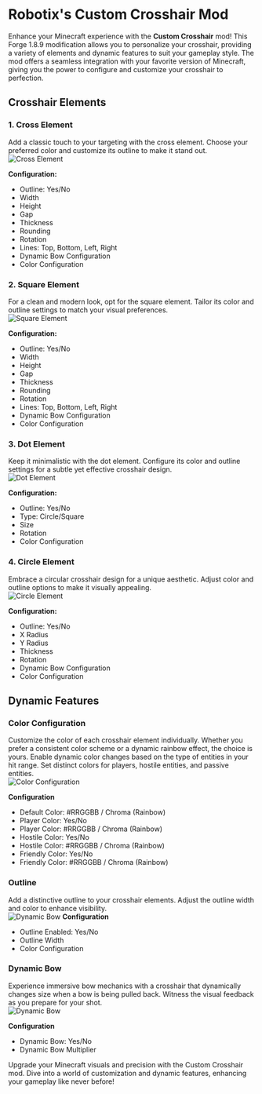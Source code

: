 # Robotix's Custom Crosshair Mod

Enhance your Minecraft experience with the **Custom Crosshair** mod! This Forge 1.8.9 modification allows you to personalize your crosshair, providing a variety of elements and dynamic features to suit your gameplay style. The mod offers a seamless integration with your favorite version of Minecraft, giving you the power to configure and customize your crosshair to perfection.

## Crosshair Elements

### 1. Cross Element
Add a classic touch to your targeting with the cross element. Choose your preferred color and customize its outline to make it stand out.\
![Cross Element](https://cdn.modrinth.com/data/EyIYXPak/images/8e2c38415696aa0fecd0c145dfe2bc9a943d15c6.png)

**Configuration:**
- Outline: Yes/No
- Width
- Height
- Gap
- Thickness
- Rounding
- Rotation
- Lines: Top, Bottom, Left, Right
- Dynamic Bow Configuration
- Color Configuration


### 2. Square Element
For a clean and modern look, opt for the square element. Tailor its color and outline settings to match your visual preferences.\
![Square Element](https://cdn.modrinth.com/data/EyIYXPak/images/2e01ff611d754bb2fca073a3ce509147aa05b55e.png)

**Configuration:**
- Outline: Yes/No
- Width
- Height
- Gap
- Thickness
- Rounding
- Rotation
- Lines: Top, Bottom, Left, Right
- Dynamic Bow Configuration
- Color Configuration


### 3. Dot Element
Keep it minimalistic with the dot element. Configure its color and outline settings for a subtle yet effective crosshair design.\
![Dot Element](https://cdn.modrinth.com/data/EyIYXPak/images/3a1f7cf3cb9af29e4850fce442a89527c4995c97.png)

**Configuration:**
- Outline: Yes/No
- Type: Circle/Square
- Size
- Rotation
- Color Configuration


### 4. Circle Element
Embrace a circular crosshair design for a unique aesthetic. Adjust color and outline options to make it visually appealing.\
![Circle Element](https://cdn.modrinth.com/data/EyIYXPak/images/a1297b5a2496dd881899ff2f6faac2f22c7932db.png)

**Configuration:**
- Outline: Yes/No
- X Radius
- Y Radius
- Thickness
- Rotation
- Dynamic Bow Configuration
- Color Configuration


## Dynamic Features

### Color Configuration
Customize the color of each crosshair element individually. Whether you prefer a consistent color scheme or a dynamic rainbow effect, the choice is yours. Enable dynamic color changes based on the type of entities in your hit range. Set distinct colors for players, hostile entities, and passive entities.\
![Color Configuration](https://cdn.modrinth.com/data/EyIYXPak/images/e9aeffb18995a73f01d3758a1327260abf8b4287.png)

**Configuration**
- Default Color: #RRGGBB / Chroma (Rainbow)
- Player Color: Yes/No
- Player Color: #RRGGBB / Chroma (Rainbow)
- Hostile Color: Yes/No
- Hostile Color: #RRGGBB / Chroma (Rainbow)
- Friendly Color: Yes/No
- Friendly Color: #RRGGBB / Chroma (Rainbow)

### Outline
Add a distinctive outline to your crosshair elements. Adjust the outline width and color to enhance visibility.\
![Dynamic Bow](https://cdn.modrinth.com/data/EyIYXPak/images/cae2235dac33a753f38a713caa3415a694c6386c.png)
**Configuration**
- Outline Enabled: Yes/No
- Outline Width
- Color Configuration


### Dynamic Bow
Experience immersive bow mechanics with a crosshair that dynamically changes size when a bow is being pulled back. Witness the visual feedback as you prepare for your shot.\
![Dynamic Bow](https://cdn.modrinth.com/data/EyIYXPak/images/fbd7d7e87a9725001b79595a6b92b508141e069e.gif)

**Configuration**
- Dynamic Bow: Yes/No
- Dynamic Bow Multiplier

Upgrade your Minecraft visuals and precision with the Custom Crosshair mod. Dive into a world of customization and dynamic features, enhancing your gameplay like never before!
